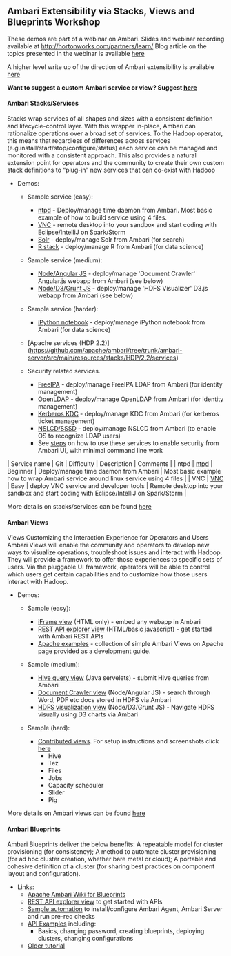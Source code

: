 ## Ambari Extensibility via Stacks, Views and Blueprints Workshop 

These demos are part of a webinar on Ambari. Slides and webinar recording available at http://hortonworks.com/partners/learn/
Blog article on the topics presented in the webinar is available [here](http://hortonworks.com/blog/apache-ambari-technical-workshop/)

A higher level write up of the direction of Ambari extensibility is available [here](http://hortonworks.com/blog/future-apache-ambari/)

**Want to suggest a custom Ambari service or view? Suggest [here](https://github.com/abajwa-hw/ambari-workshops/issues)**

#### Ambari Stacks/Services 
Stacks wrap services of all shapes and sizes with a consistent definition and lifecycle-control layer. With this wrapper in-place, Ambari can rationalize operations over a broad set of services.
To the Hadoop operator, this means that regardless of differences across services (e.g.install/start/stop/configure/status) each service can be managed and monitored with a consistent approach.
This also provides a natural extension point for operators and the community to create their own custom stack definitions to “plug-in” new services that can co-exist with Hadoop

- Demos:
  - Sample service (easy): 
    - [ntpd](https://github.com/abajwa-hw/ntpd-stack) - Deploy/manage time daemon from Ambari. Most basic example of how to build service using 4 files.
    - [VNC](https://github.com/abajwa-hw/vnc-stack) - remote desktop into your sandbox and start coding with Eclipse/IntelliJ on Spark/Storm
    - [Solr](https://github.com/abajwa-hw/search-demo/tree/master/solr_stack) - deploy/manage Solr from Ambari (for search)
    - [R stack](https://github.com/randerzander/r-stack) - deploy/manage R from Ambari (for data science)
  - Sample service (medium): 
    - [Node/Angular JS](https://github.com/abajwa-hw/search-demo) - deploy/manage 'Document Crawler' Angular.js webapp from Ambari (see below)
    - [Node/D3/Grunt JS](https://github.com/abajwa-hw/hdpviz) - deploy/manage 'HDFS Visualizer' D3.js webapp from Ambari (see below)
  - Sample service (harder): 
    - [iPython notebook](https://github.com/randerzander/ipython-stack) - deploy/manage iPython notebook from Ambari (for data science)
  - [Apache services (HDP 2.2)] (https://github.com/apache/ambari/tree/trunk/ambari-server/src/main/resources/stacks/HDP/2.2/services)
    

  - Security related services.  
    - [FreeIPA](https://github.com/abajwa-hw/freeipa-stack) - deploy/manage FreeIPA LDAP from Ambari (for identity management)
    - [OpenLDAP](https://github.com/abajwa-hw/openldap-stack) - deploy/manage OpenLDAP from Ambari (for identity management)
    - [Kerberos KDC](https://github.com/abajwa-hw/kdc-stack) - deploy/manage KDC from Ambari (for kerberos ticket management)
    - [NSLCD/SSSD](https://github.com/abajwa-hw/nslcd-stack) -  deploy/manage NSLCD from Ambari (to enable OS to recognize LDAP users)
    - See [steps](https://github.com/abajwa-hw/security-workshops/blob/master/Setup-kerberos-Ambari-services.md) on how to use these services to enable security from Ambari UI, with minimal command line work

| Service name	| Git	| Difficulty	| Description	| Comments	|
| ntpd | [ntpd](https://github.com/abajwa-hw/ntpd-stack)  | Beginner | Deploy/manage time daemon from Ambari |  Most basic example how to wrap Ambari service around linux service using 4 files |
| VNC  | [VNC](https://github.com/abajwa-hw/vnc-stack) | Easy | deploy VNC service and developer tools | Remote desktop into your sandbox and start coding with Eclipse/IntelliJ on Spark/Storm | 

More details on stacks/services can be found [here](https://cwiki.apache.org/confluence/display/AMBARI/Stacks+and+Services)


#### Ambari Views

Views Customizing the Interaction Experience for Operators and Users
Ambari Views will enable the community and operators to develop new ways to visualize operations, troubleshoot issues and interact with Hadoop. They will provide a framework to offer those experiences to specific sets of users. Via the pluggable UI framework, operators will be able to control which users get certain capabilities and to customize how those users interact with Hadoop.

- Demos:
  - Sample (easy): 
    - [iFrame view](https://github.com/abajwa-hw/iframe-view) (HTML only) - embed any webapp in Ambari
    - [REST API explorer view](https://github.com/abajwa-hw/blueprints-view) (HTML/basic javascript) - get started with Ambari REST APIs
    - [Apache examples](https://github.com/apache/ambari/tree/trunk/ambari-views/examples) - collection of simple Ambari Views on Apache page provided as a development guide.
    
  - Sample (medium): 
    - [Hive query view](https://github.com/randerzander/servlet-view-example) (Java servelets) - submit Hive queries from Ambari
    - [Document Crawler view](https://github.com/abajwa-hw/search-demo) (Node/Angular JS) - search through Word, PDF etc docs stored in HDFS via Ambari
    - [HDFS visualization view](https://github.com/abajwa-hw/hdpviz) (Node/D3/Grunt JS) - Navigate HDFS visually using D3 charts via Ambari
    
  - Sample (hard): 
    - [Contributed views](https://github.com/apache/ambari/tree/trunk/contrib/views). For setup instructions and screenshots click [here](https://github.com/abajwa-hw/ambari-workshops/blob/master/contributed-views.md)
	  - Hive
      - Tez
      - Files
      - Jobs
      - Capacity scheduler 
      - Slider
      - Pig
      

More details on Ambari views can be found [here](https://cwiki.apache.org/confluence/display/AMBARI/Views)

#### Ambari Blueprints

Ambari Blueprints deliver the below benefits:
A repeatable model for cluster provisioning (for consistency);
A method to automate cluster provisioning (for ad hoc cluster creation, whether bare metal or cloud);
A portable and cohesive definition of a cluster (for sharing best practices on component layout and configuration).

- Links:
  - [Apache Ambari Wiki for Blueprints](https://cwiki.apache.org/confluence/display/AMBARI/Blueprints)
  - [REST API explorer view](https://github.com/abajwa-hw/blueprints-view) to get started with APIs
  - [Sample automation](https://github.com/seanorama/ambari-bootstrap) to install/configure Ambari Agent, Ambari Server and run pre-req checks
  - [API Examples](https://github.com/seanorama/ambari-bootstrap/tree/master/api-examples) including:
    - Basics, changing password, creating blueprints, deploying clusters, changing configurations
  - [Older tutorial](http://hortonworks.com/blog/ambari-blueprints-delivers-missing-component-cluster-provisioning/)
